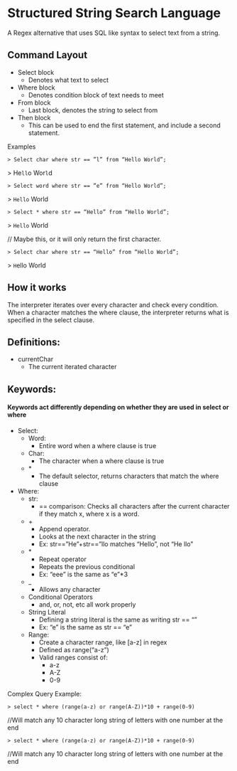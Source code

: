 # Structured String Search Language
A Regex alternative that uses SQL like syntax to select text from a string.

## Command Layout
* Select block
  * Denotes what text to select
* Where block
  * Denotes condition block of text needs to meet
* From block
  * Last block, denotes the string to select from
* Then block
  * This can be used to end the first statement, and include a second statement.

Examples
```
> Select char where str == ”l” from “Hello World”;
```
\> He```ll```o Wor```l```d
```
> Select word where str == ”e” from “Hello World”;
```
\> ```Hello``` World
```
> Select * where str == “Hello” from “Hello World”;
```
\> ```Hello``` World

// Maybe this, or it will only return the first character.
```
> Select char where str == “Hello” from “Hello World”;
```
\> ```H```ello World

## How it works

The interpreter iterates over every character and check every condition. When a character matches the where clause, the interpreter returns what is specified in the select clause.

## Definitions:
* currentChar
  * The current iterated character



## Keywords: 
#### Keywords act differently depending on whether they are used in select or where
* Select:
  * Word:
    * Entire word when a where clause is true
  * Char:
    * The character when a where clause is true
  * \*
    * The default selector, returns characters that match the where clause
* Where:
  * str:
    * == comparison: Checks all characters after the current character if they match x, where x is a word.
  * \+
    * Append operator.
    * Looks at the next character in the string 
    * Ex: str==”He”+str==”llo matches “Hello”, not “He llo”
  * \*
    * Repeat operator
    * Repeats the previous conditional
    * Ex: “eee” is the same as “e”*3
  * _
    * Allows any character
  * Conditional Operators
    * and, or, not, etc all work properly
  * String Literal
    * Defining a string literal is the same as writing str == “”
    * Ex: “e” is the same as str == “e”
  * Range:
    * Create a character range, like [a-z] in regex
    * Defined as range(“a-z”)
    * Valid ranges consist of:
      * a-z
      * A-Z
      * 0-9



Complex Query Example:
```
> select * where (range(a-z) or range(A-Z))*10 + range(0-9)
```
//Will match any 10 character long string of letters with one number at the end

```
> select * where (range(a-z) or range(A-Z))*10 + range(0-9)
```
//Will match any 10 character long string of letters with one number at the end



